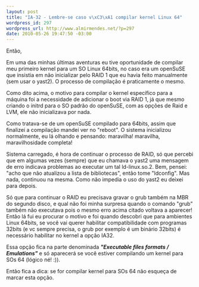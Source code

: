 ```yaml
--- 
layout: post
title: "IA-32 - Lembre-se caso v\xC3\xA1 compilar kernel Linux 64"
wordpress_id: 297
wordpress_url: http://www.almirmendes.net/?p=297
date: 2010-05-26 19:47:50 -03:00
---
```

Então,

Em uma das minhas últimas aventuras eu tive oportunidade de compilar meu primeiro kernel para um SO Linux 64bits, no caso era um openSuSE que insistia em não inicializar pelo RAID 1 que eu havia feito manualmente (sem usar o yast2). O processo de compilação é praticamente o mesmo.

Como dito acima, o motivo para compilar o kernel específico para a máquina foi a necessidade de adicionar o boot via RAID 1, já que mesmo criando o initrd para o SO padrão do openSuSE, com as opções de Raid e LVM, ele não inicializava por nada.

Como tratava-se de um openSuSE compilado para 64bits, assim que finalizei a compilação mandei ver no "reboot". O sistema inicializou normalmente, eu lá olhando e pensando: maravilha! maravilha, maravilhosidade completa!

Sistema carregado, é hora de continuar o processo de RAID, só que percebi que em algumas vezes (sempre) que eu chamava o yast2 uma mensagem de erro indicava problemas ao executar um tal ld-linux.so.2. Bem, pensei: "acho que não atualizou a lista de bibliotecas", então tome "ldconfig". Mas nada, continuou na mesma. Como não impedia o uso do yast2 eu deixei para depois.

Só que para continuar o RAID eu precisava gravar o grub também na MBR do segundo disco, e qual não foi minha surpresa quando o comando "grub" também não executava pois o mesmo erro acima citado voltava a aparecer! Então lá fui eu procurar o motivo e foi quando descobri que para ambientes Linux 64bits, se você vai querer habilitar compatibilidade com programas 32bits (e vc sempre precisa, o grub por exemplo é um binário 32bits) é necessário habilitar no kernel a opção IA32.

Essa opção fica na parte denominada <strong><em>"Executable files formats / Emulations"</em></strong> e só aparecerá se você estiver compilando um kernel para SOs 64 (lógico né! :)).

Então fica a dica: se for compilar kernel para SOs 64 não esqueça de marcar esta opção.
